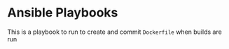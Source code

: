 Ansible Playbooks
=================

This is a playbook to run to create and commit `Dockerfile` when builds are run